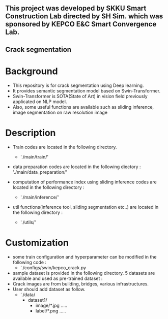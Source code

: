 ## This project was developed by SKKU Smart Construction Lab directed by SH Sim. which was sponsored by KEPCO E&C Smart Convergence Lab.


## Crack segmentation
# Background
* This repository is for crack segmentation using Deep learning.
* It provides semantic segmentation model based on Swin-Transformer.
* Swin-Transformer is SOTA(State of Art) in vision field previously applicated on NLP model.
* Also, some useful functions are available such as sliding inference, image segmentation on raw resolution image

# Description
* Train codes are located in the following directory.
  * './main/train/'
  
* data preparation codes are located in the following diectory : 
  './main/data_preparation/'
  
* computation of performance index using sliding inference codes are located in the following directory :
  * './main/inference/'
  
* util functions(inference tool, sliding segmentation etc..) are located in the following directory : 
  * './utils/'
  
# Customization
* some train configuration and hyperparameter can be modified in the following code : 
  * './configs/swin/kepco_crack.py
* sample dataset is provided in the following directory. 5 datasets are available and used as pre-trained dataset :
* Crack images are from building, bridges, various infrastructures.
* User should add dataset as follow.
  * './data/
      * dataset1/
          * image/*.jpg .....
          * label/*.png .....
